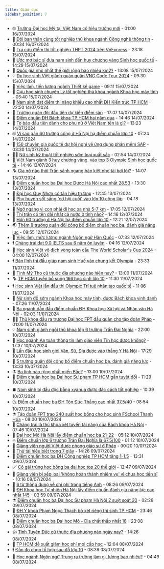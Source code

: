 ```yaml
---
title: Giáo dục
sidebar_position: 7
---
```


<!-- vnexpress-giao-duc:START -->
- 🤓 [Trường Đại học Mỹ tại Việt Nam có hiệu trưởng mới](https://vnexpress.net/truong-dai-hoc-my-tai-viet-nam-co-hieu-truong-moi-4768444.html) - 01:00 16/07/2024
- 🦆 [Đôi bạn thân cùng tốt nghiệp thủ khoa ngành Công nghệ thông tin](https://vnexpress.net/doi-ban-than-cung-tot-nghiep-thu-khoa-nganh-cong-nghe-thong-tin-4770303.html) - 00:34 16/07/2024
- 🦩 [Tra cứu điểm thi tốt nghiệp THPT 2024 trên VnExpress](https://vnexpress.net/tra-cuu-diem-thi-tot-nghiep-thpt-2024-tren-vnexpress-4770250.html) - 23:18 15/07/2024
- 🌮 [Ước mơ bác sĩ đưa nam sinh đến huy chương vàng Sinh học quốc tế](https://vnexpress.net/uoc-mo-bac-si-dua-nam-sinh-den-huy-chuong-vang-sinh-hoc-quoc-te-4770261.html) - 14:29 15/07/2024
- 🔭 [Quốc gia nhỏ nhất thế giới rộng bao nhiêu km2?](https://vnexpress.net/quoc-gia-nho-nhat-the-gioi-rong-bao-nhieu-km2-4770348.html) - 13:08 15/07/2024
- 💡 [Du học sinh Việt giành quán quân VNG Code Tour 2024](https://vnexpress.net/du-hoc-sinh-viet-gianh-quan-quan-vng-code-tour-2024-4770298.html) - 09:30 15/07/2024
- 🥰 [Việc làm, tiền lương ngành Thiết kế game](https://vnexpress.net/viec-lam-tien-luong-nganh-thiet-ke-game-4746000.html) - 09:11 15/07/2024
- 🐲 [Cựu học sinh chuyên Lý tốt nghiệp thủ khoa ngành Khoa học máy tính](https://vnexpress.net/cuu-hoc-sinh-chuyen-ly-tot-nghiep-thu-khoa-nganh-khoa-hoc-may-tinh-4770072.html) - 06:40 15/07/2024
- 🦒 [Nam sinh đạt điểm thi năng khiếu cao nhất ĐH Kiến trúc TP HCM](https://vnexpress.net/nam-sinh-dat-diem-thi-nang-khieu-cao-nhat-dh-kien-truc-tp-hcm-4766170.html) - 22:50 14/07/2024
- 🦆 [Trường quân đội đầu tiên dự kiến điểm sàn](https://vnexpress.net/truong-quan-doi-dau-tien-du-kien-diem-san-4769931.html) - 17:07 14/07/2024
- 🧰 [Điểm chuẩn ĐH Bách khoa TP HCM hai năm qua](https://vnexpress.net/diem-chuan-dai-hoc-bach-khoa-tp-hcm-hai-nam-qua-4769733.html) - 14:46 14/07/2024
- 🐘 [Tờ báo đầu tiên dành cho phụ nữ ở Việt Nam tên là gì?](https://vnexpress.net/to-bao-dau-tien-danh-cho-phu-nu-o-viet-nam-ten-la-gi-4769894.html) - 13:23 14/07/2024
- 🤓 [Vì sao gần 60 trường công ở Hà Nội hạ điểm chuẩn lớp 10](https://vnexpress.net/vi-sao-gan-60-truong-cong-o-ha-noi-ha-diem-chuan-lop-10-4769673.html) - 07:24 14/07/2024
- 🧰 [150 chuyên gia quốc tế dự hội nghị về ứng dụng phần mềm SAP](https://vnexpress.net/150-chuyen-gia-quoc-te-du-hoi-nghi-ve-ung-dung-phan-mem-sap-4769772.html) - 03:30 14/07/2024
- 🧑‍💻 [Nữ sinh kỹ thuật tốt nghiệp sớm loại xuất sắc](https://vnexpress.net/nu-sinh-ky-thuat-tot-nghiep-som-loai-xuat-sac-4768658.html) - 02:54 14/07/2024
- 🫶 [Việt Nam giành 3 huy chương vàng, vào top 3 Olympic Sinh học quốc tế](https://vnexpress.net/viet-nam-gianh-3-huy-chuong-vang-vao-top-3-olympic-sinh-hoc-quoc-te-4769683.html) - 14:46 13/07/2024
- 🪜 [Gia nô nào thời Trần sánh ngang hào kiệt nhờ tài bơi lội?](https://vnexpress.net/gia-no-nao-thoi-tran-sanh-ngang-hao-kiet-nho-tai-boi-loi-4769618.html) - 14:07 13/07/2024
- 🎊 [Điểm chuẩn học bạ Đại học Dược Hà Nội cao nhất 28,53](https://vnexpress.net/diem-chuan-hoc-ba-dai-hoc-duoc-ha-noi-cao-nhat-28-53-4769609.html) - 13:30 13/07/2024
- 🧐 [Đại học Quy Nhơn có tân hiệu trưởng](https://vnexpress.net/dai-hoc-quy-nhon-co-tan-hieu-truong-4769612.html) - 12:45 13/07/2024
- 🌈 [Phụ huynh sốt sắng &#39;cơ hội cuối&#39; vào lớp 10 công lập](https://vnexpress.net/phu-huynh-sot-sang-co-hoi-cuoi-vao-lop-10-cong-lap-4769525.html) - 04:18 13/07/2024
- 🥰 [Ngỡ ngàng vì con phải đi học xa nhà 5-7 km](https://vnexpress.net/ngo-ngang-vi-con-phai-di-hoc-xa-nha-5-7-km-4769007.html) - 17:05 12/07/2024
- 🎡 [Thị trấn có tên dài nhất cả nước ở tỉnh nào?](https://vnexpress.net/thi-tran-co-ten-dai-nhat-ca-nuoc-o-tinh-nao-4769367.html) - 14:16 12/07/2024
- 🎊 [Hơn 60 trường ở Hà Nội hạ điểm chuẩn lớp 10](https://vnexpress.net/danh-sach-truong-ha-diem-chuan-lop-10-cua-ha-noi-nam-2024-4768034.html) - 12:21 12/07/2024
- 🌏 [Thêm 8 trường quân đội công bố điểm chuẩn học bạ, đánh giá năng lực](https://vnexpress.net/them-8-truong-quan-doi-cong-bo-diem-chuan-hoc-ba-danh-gia-nang-luc-4769307.html) - 09:55 12/07/2024
- 🥸 [Việc làm, mức lương ngành Ngôn ngữ Hàn Quốc](https://vnexpress.net/hoc-nganh-ngon-ngu-han-quoc-ra-truong-lam-gi-luong-bao-nhieu-4767318.html) - 07:33 12/07/2024
- 🕴 [Chàng trai đạt 9.0 IELTS sau 6 năm ôn luyện](https://vnexpress.net/chang-trai-dat-9-0-ielts-sau-6-nam-on-luyen-4768779.html) - 04:16 12/07/2024
- 💂 [Học sinh Việt vô địch vòng toàn cầu The World Scholar&#39;s Cup 2024](https://vnexpress.net/hoc-sinh-viet-vo-dich-vong-toan-cau-the-world-scholar-s-cup-2024-4768322.html) - 04:00 12/07/2024
- 🕴 [Bản lĩnh thi đấu giúp nam sinh Huế vào chung kết Olympia](https://vnexpress.net/ban-linh-thi-dau-giup-nam-sinh-hue-vao-chung-ket-olympia-4768637.html) - 23:33 11/07/2024
- 🌋 [Tỉnh Mỹ Tho cũ thuộc địa phương nào hiện nay?](https://vnexpress.net/tinh-my-tho-cu-thuoc-dia-phuong-nao-hien-nay-4768936.html) - 13:00 11/07/2024
- 🪜 [TP HCM tuyển bổ sung 166 học sinh lớp 10](https://vnexpress.net/tp-hcm-tuyen-bo-sung-166-hoc-sinh-lop-10-4768953.html) - 11:30 11/07/2024
- 🕴 [Học sinh Việt lần đầu thi Olympic Trí tuệ nhân tạo quốc tế](https://vnexpress.net/hoc-sinh-viet-lan-dau-thi-olympic-tri-tue-nhan-tao-quoc-te-4768285.html) - 11:06 11/07/2024
- 🎃 [Nữ sinh đỗ sớm ngành Khoa học máy tính, được Bách khoa vinh danh](https://vnexpress.net/nu-sinh-do-som-nganh-khoa-hoc-may-tinh-duoc-bach-khoa-vinh-danh-4768245.html) - 07:26 11/07/2024
- 🦏 [Ba ngành dẫn đầu điểm chuẩn ĐH Khoa học Xã hội và Nhân văn Hà Nội](https://vnexpress.net/diem-chuan-hoc-ba-danh-gia-nang-luc-dai-hoc-khoa-hoc-xa-hoi-va-nhan-van-ha-noi-2024-4768535.html) - 02:03 11/07/2024
- 🧑‍🏫 [Thủ khoa đầu ra trường Đại học FPT đầu quân cho tập đoàn Pháp](https://vnexpress.net/thu-khoa-dau-ra-truong-dai-hoc-fpt-dau-quan-cho-tap-doan-phap-4763692.html) - 01:00 11/07/2024
- 💡 [Nam sinh giành ngôi thủ khoa lớp 6 trường Trần Đại Nghĩa](https://vnexpress.net/nam-sinh-gianh-ngoi-thu-khoa-lop-6-truong-tran-dai-nghia-4768443.html) - 22:00 10/07/2024
- 🐎 [Học ngành An toàn thông tin làm giáo viên Tin học được không?](https://vnexpress.net/hoc-nganh-an-toan-thong-tin-lam-giao-vien-tin-hoc-duoc-khong-4767205.html) - 17:37 10/07/2024
- 🧰 [Lần đầu học sinh giỏi Văn, Sử, Địa được vào thẳng Y Hà Nội](https://vnexpress.net/lan-dau-hoc-sinh-gioi-van-su-dia-duoc-vao-thang-y-ha-noi-4768521.html) - 17:29 10/07/2024
- 🙉 [5 trường quân đội công bố điểm chuẩn học bạ, đánh giá năng lực](https://vnexpress.net/diem-chuan-hoc-ba-cac-truong-quan-doi-nam-2024-4768426.html) - 13:33 10/07/2024
- ⚗️ [Ba tỉnh nào rộng nhất miền Bắc?](https://vnexpress.net/ba-tinh-nao-rong-nhat-mien-bac-4768411.html) - 13:00 10/07/2024
- 🌝 [Điểm chuẩn học bạ Đại học Sư phạm TP HCM gần tuyệt đối](https://vnexpress.net/diem-chuan-hoc-ba-dai-hoc-su-pham-tp-hcm-nam-2024-4768480.html) - 11:29 10/07/2024
- ⛽️ [Nam sinh bị đầu độc bằng xyanua được đặc cách tốt nghiệp](https://vnexpress.net/nam-sinh-bi-dau-doc-bang-xyanua-duoc-dac-cach-tot-nghiep-4768471.html) - 10:39 10/07/2024
- 🌜 [Điểm chuẩn học bạ ĐH Tôn Đức Thắng cao nhất 37,5/40](https://vnexpress.net/diem-chuan-hoc-ba-va-xet-tuyen-som-dai-hoc-ton-duc-thang-nam-2024-4768344.html) - 08:54 10/07/2024
- ⚗️ [Tập đoàn FPT trao 240 suất học bổng cho học sinh FSchool Thanh Hóa](https://vnexpress.net/tap-doan-fpt-trao-240-suat-hoc-bong-cho-hoc-sinh-fschool-thanh-hoa-4768180.html) - 08:00 10/07/2024
- 🧰 [Chàng trai là thủ khoa xét tuyển tài năng của Bách khoa Hà Nội](https://vnexpress.net/chang-trai-la-thu-khoa-xet-tuyen-tai-nang-cua-bach-khoa-ha-noi-4768179.html) - 07:46 10/07/2024
- 🤗 [Đại học Mở Hà Nội lấy điểm chuẩn học bạ 21-22](https://vnexpress.net/diem-chuan-hoc-ba-dai-hoc-mo-ha-noi-2024-4768284.html) - 05:12 10/07/2024
- 🔥 [Điểm chuẩn lớp 6 trường Trần Đại Nghĩa là 67,5/100](https://vnexpress.net/tra-cuu-diem-thi-lop-6-truong-tran-dai-nghia-2024-4768084.html) - 01:12 10/07/2024
- 💪 [Giảng viên người Việt được phong giáo sư ở Pháp](https://vnexpress.net/giang-vien-nguoi-viet-duoc-phong-giao-su-o-phap-4767660.html) - 00:20 10/07/2024
- 💂 [Thử tài hiểu biết trong 7 giây](https://vnexpress.net/thu-tai-hieu-biet-trong-7-giay-4768056.html) - 14:26 09/07/2024
- 🌮 [Điểm chuẩn học bạ ĐH Công nghiệp TP HCM tăng 1-1,5](https://vnexpress.net/diem-chuan-hoc-ba-va-danh-gia-nang-luc-dai-hoc-cong-nghiep-tp-hcm-nam-2024-4768011.html) - 13:31 09/07/2024
- 🪄 [Cô gái trúng học bổng ba đại học top 20 thế giới](https://vnexpress.net/co-gai-trung-hoc-bong-ba-dai-hoc-top-20-the-gioi-4767961.html) - 12:47 09/07/2024
- 🎡 [Giảng viên bị xếp loại &#39;không hoàn thành nhiệm vụ&#39; vì chưa học tiến sĩ](https://vnexpress.net/giang-vien-bi-xep-loai-khong-hoan-thanh-nhiem-vu-vi-chua-hoc-tien-si-4767790.html) - 10:16 09/07/2024
- 🌈 [6 từ thông dụng về chi phí trong tiếng Anh](https://vnexpress.net/6-tu-thong-dung-ve-chi-phi-trong-tieng-anh-4767931.html) - 08:26 09/07/2024
- 🎊 [ĐH Khoa học Tự nhiên Hà Nội lấy điểm chuẩn đánh giá năng lực cao nhất 145](https://vnexpress.net/diem-chuan-danh-gia-nang-luc-dai-hoc-khoa-hoc-tu-nhien-2024-4767733.html) - 03:59 09/07/2024
- ⚗️ [Điểm chuẩn học bạ Đại học Sư phạm Hà Nội 2 suýt soát 30](https://vnexpress.net/diem-chuan-hoc-ba-dai-hoc-su-pham-ha-noi-2-suyt-soat-30-4767728.html) - 02:28 09/07/2024
- 🌁 [ĐH Y khoa Phạm Ngọc Thạch bỏ xét riêng thí sinh TP HCM](https://vnexpress.net/phuong-an-tuyen-sinh-dai-hoc-y-khoa-pham-ngoc-thach-nam-2024-4767669.html) - 23:46 08/07/2024
- 🦏 [Điểm chuẩn học bạ Đại học Mỏ - Địa chất thấp nhất 18](https://vnexpress.net/diem-chuan-hoc-ba-dai-hoc-mo-dia-chat-thap-nhat-18-4767644.html) - 23:08 08/07/2024
- 👍 [Tỉnh Tuyên Đức cũ thuộc địa phương nào ngày nay?](https://vnexpress.net/tinh-tuyen-duc-cu-thuoc-dia-phuong-nao-ngay-nay-4767633.html) - 14:26 08/07/2024
- 🌈 [TP HCM đề xuất giảm học phí mọi cấp học](https://vnexpress.net/tp-hcm-de-xuat-giam-hoc-phi-moi-cap-hoc-4767608.html) - 12:04 08/07/2024
- 🕴 [Đắn đo chọn tổ hợp sau đỗ lớp 10](https://vnexpress.net/dan-do-chon-to-hop-sau-do-lop-10-4766904.html) - 08:36 08/07/2024
- 🧰 [Học ngành Ngôn ngữ Trung ra trường làm gì, lương bao nhiêu?](https://vnexpress.net/hoc-nganh-ngon-ngu-trung-ra-truong-lam-gi-luong-bao-nhieu-4760468.html) - 04:49 08/07/2024<!-- vnexpress-giao-duc:END -->
